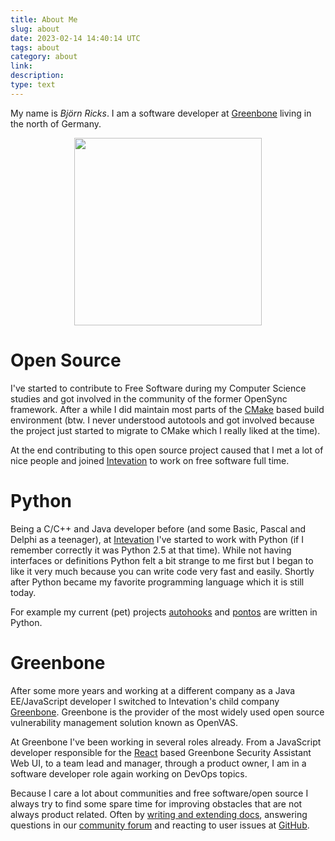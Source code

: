 ```yaml
---
title: About Me
slug: about
date: 2023-02-14 14:40:14 UTC
tags: about
category: about
link:
description:
type: text
---
```


My name is *Björn Ricks*. I am a software developer at [Greenbone] living in the
north of Germany.

<center><img src="/bricks.jpg" width="300" height="300"/></center>

# Open Source

I've started to contribute to Free Software during my Computer Science studies
and got involved in the community of the former OpenSync framework. After a
while I did maintain most parts of the [CMake] based build environment (btw. I
never understood autotools and got involved because the project just started to
migrate to CMake which I really liked at the time).

At the end contributing to this open source project caused that I met a lot of
nice people and joined [Intevation] to work on free software full time.

# Python

Being a C/C++ and Java developer before (and some Basic, Pascal and Delphi as a
teenager), at [Intevation] I've started to work with Python (if I remember
correctly it was Python 2.5 at that time). While not having interfaces or
definitions Python felt a bit strange to me first but I began to like it very
much because you can write code very fast and easily. Shortly after Python
became my favorite programming language which it is still today.

For example my current (pet) projects [autohooks](https://github.com/greenbone/autohooks)
and [pontos](https://github.com/greenbone/pontos) are written in Python.

# Greenbone

After some more years and working at a different company as a Java EE/JavaScript
developer I switched to Intevation's child company [Greenbone]. Greenbone is the
provider of the most widely used open source vulnerability management solution
known as OpenVAS.

At Greenbone I've been working in several roles already. From a JavaScript
developer responsible for the [React] based Greenbone Security Assistant Web UI,
to a team lead and manager, through a product owner, I am in a software
developer role again working on DevOps topics.

Because I care a lot about communities and free software/open source I always
try to find some spare time for improving obstacles that are not always product
related. Often by [writing and extending docs](https://greenbone.github.io/docs/latest/),
answering questions in our [community forum](https://forum.greenbone.net) and
reacting to user issues at [GitHub](https://github.com/greenbone).

[Intevation]: https://www.intevation.de
[Greenbone]: https://www.greenbone.net
[CMake]: https://cmake.org
[React]: https://reactjs.org
